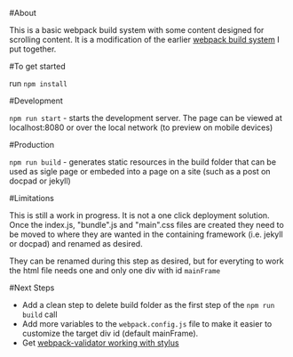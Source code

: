 #About

This is a basic webpack build system with some content designed for scrolling content. It is a modification of the earlier [webpack build system](https://github.com/AndrewStaroscik/webpack-single-page-builder) I put together. 

#To get started

run `npm install`

#Development

`npm run start` - starts the development server. The page can be viewed at localhost:8080 or over the local network (to preview on mobile devices)

#Production

`npm run build` - generates static resources in the build folder that can be used as sigle page or embeded into a page on a site (such as a post on docpad or jekyll)

#Limitations

This is still a work in progress. It is not a one click deployment solution. Once the index.js, "bundle".js and "main".css files are created they need to be moved to where they are wanted in the containing framework (i.e. jekyll or docpad) and renamed as desired.

They can be renamed during this step as desired, but for everyting to work the html file needs one and only one div with id `mainFrame` 

#Next Steps

* Add a clean step to delete build folder as the first step of the `npm run build` call
* Add more variables to the `webpack.config.js` file to make it easier to customize the target div id (default mainFrame).
* Get [webpack-validator working with stylus](http://disq.us/p/19ptmz7)